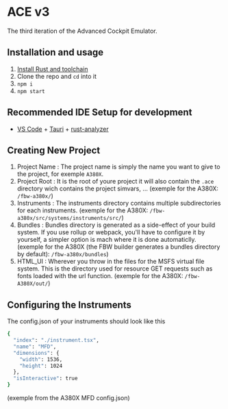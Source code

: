 # ACE v3
The third iteration of the Advanced Cockpit Emulator.

## Installation and usage
1. [Install Rust and toolchain](https://tauri.app/v1/guides/getting-started/prerequisites)
2. Clone the repo and `cd` into it
3. `npm i`
4. `npm start`

## Recommended IDE Setup for development

- [VS Code](https://code.visualstudio.com) + [Tauri](https://marketplace.visualstudio.com/items?itemName=tauri-apps.tauri-vscode) + [rust-analyzer](https://marketplace.visualstudio.com/items?itemName=rust-lang.rust-analyzer)


## Creating New Project

1. Project Name : The project name is simply the name you want to give to the project, for exemple `A380X`.
2. Project Root : It is the root of youre project it will also contain the `.ace` directory wich contains the project simvars, ... (exemple for the A380X: `/fbw-a380x/`)
3. Instruments : The instruments directory contains multiple subdirectories for each instruments. (exemple for the A380X: `/fbw-a380x/src/systems/instruments/src/`)
4. Bundles : Bundles directory is generated as a side-effect of your build system. If you use rollup or webpack, you'll have to configure it by yourself, a simpler option is mach where it is done automaticlly. (exemple for the A380X (the FBW builder generates a bundles directory by default): `/fbw-a380x/bundles`)
5. HTML_UI : Wherever you throw in the files for the MSFS virtual file system. This is the directory used for resource GET requests such as fonts loaded with the url function. (exemple for the A380X: `/fbw-A380X/out/`)

## Configuring the Instruments

The config.json of your instruments should look like this 
```bash 
{
  "index": "./instrument.tsx",
  "name": "MFD",
  "dimensions": {
    "width": 1536,
    "height": 1024
  },
  "isInteractive": true
}
``` 
(exemple from the A380X MFD config.json)
